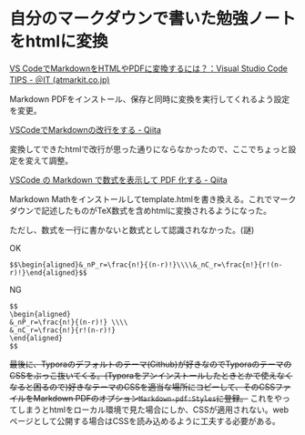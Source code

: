 # 自分のマークダウンで書いた勉強ノートをhtmlに変換

[VS CodeでMarkdownをHTMLやPDFに変換するには？：Visual Studio Code TIPS - ＠IT (atmarkit.co.jp)](https://www.atmarkit.co.jp/ait/articles/1804/27/news034.html)

Markdown PDFをインストール、保存と同時に変換を実行してくれるよう設定を変更。

[VSCodeでMarkdownの改行をする - Qiita](https://qiita.com/fuk101/items/0fea05c93e70195275c3)

変換してできたhtmlで改行が思った通りにならなかったので、ここでちょっと設定を変えて調整。

[VSCode の Markdown で数式を表示して PDF 化する - Qiita](https://qiita.com/1gy/items/5b1f3c772b6da43cc13e)

Markdown Mathをインストールしてtemplate.htmlを書き換える。これでマークダウンで記述したものがTeX数式を含めhtmlに変換されるようになった。

ただし、数式を一行に書かないと数式として認識されなかった。(謎)

OK

```
$$\begin{aligned}&_nP_r=\frac{n!}{(n-r)!}\\\\&_nC_r=\frac{n!}{r!(n-r)!}\end{aligned}$$
```

NG

```
$$
\begin{aligned}
&_nP_r=\frac{n!}{(n-r)!} \\\\
&_nC_r=\frac{n!}{r!(n-r)!}
\end{aligned}
$$
```



~~最後に、Typoraのデフォルトのテーマ(Github)が好きなのでTyporaのテーマのCSSをぶっこ抜いてくる。(Typoraをアンインストールしたときとかで使えなくなると困るので)好きなテーマのCSSを適当な場所にコピーして、そのCSSファイルをMarkdown PDFのオプション`Markdown-pdf:Styles`に登録。~~
これをやってしまうとhtmlをローカル環境で見た場合にしか、CSSが適用されない。webページとして公開する場合はCSSを読み込めるように工夫する必要がある。


